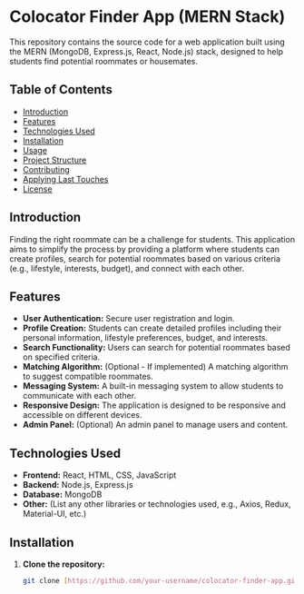 # Colocator Finder App (MERN Stack)

This repository contains the source code for a web application built using the MERN (MongoDB, Express.js, React, Node.js) stack, designed to help students find potential roommates or housemates.

## Table of Contents

- [Introduction](#introduction)
- [Features](#features)
- [Technologies Used](#technologies-used)
- [Installation](#installation)
- [Usage](#usage)
- [Project Structure](#project-structure)
- [Contributing](#contributing)
- [Applying Last Touches](#applying-last-touches)
- [License](#license)

## Introduction

Finding the right roommate can be a challenge for students. This application aims to simplify the process by providing a platform where students can create profiles, search for potential roommates based on various criteria (e.g., lifestyle, interests, budget), and connect with each other.

## Features

- **User Authentication:** Secure user registration and login.
- **Profile Creation:** Students can create detailed profiles including their personal information, lifestyle preferences, budget, and interests.
- **Search Functionality:** Users can search for potential roommates based on specified criteria.
- **Matching Algorithm:**  (Optional - If implemented)  A matching algorithm to suggest compatible roommates.
- **Messaging System:**  A built-in messaging system to allow students to communicate with each other.
- **Responsive Design:**  The application is designed to be responsive and accessible on different devices.
- **Admin Panel:** (Optional) An admin panel to manage users and content.

## Technologies Used

- **Frontend:** React, HTML, CSS, JavaScript
- **Backend:** Node.js, Express.js
- **Database:** MongoDB
- **Other:**  (List any other libraries or technologies used, e.g., Axios, Redux, Material-UI, etc.)

## Installation

1. **Clone the repository:**
   ```bash
   git clone [https://github.com/your-username/colocator-finder-app.git](https://www.google.com/search?q=https://github.com/your-username/colocator-finder-app.git)
